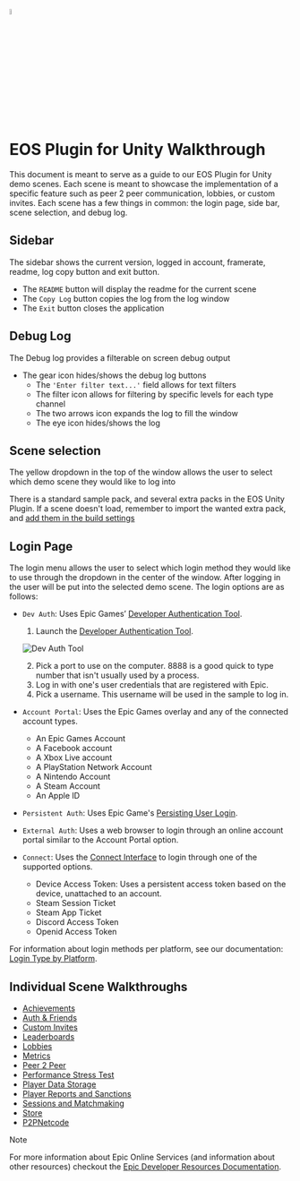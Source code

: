 <a href="/com.playeveryware.eos/README.md"><img src="/com.playeveryware.eos/Documentation~/images/PlayEveryWareLogo.gif" alt="README.md" width="5%"/></a>

# EOS Plugin for Unity Walkthrough
 
This document is meant to serve as a guide to our EOS Plugin for Unity demo scenes. Each scene is meant to showcase the implementation of a specific feature such as peer 2 peer communication, lobbies, or custom invites.
Each scene has a few things in common: the login page, side bar, scene selection, and debug log.

## Sidebar
The sidebar shows the current version, logged in account, framerate, readme, log copy button and exit button.
 - The ``README`` button will display the readme for the current scene
 - The ``Copy Log`` button copies the log from the log window
 - The ``Exit``    button closes the application


## Debug Log
The Debug log provides a filterable on screen debug output
- The gear icon hides/shows the debug log buttons
    - The ``'Enter filter text...'`` field allows for text filters
    - The filter icon allows for filtering by specific levels for each type channel
    - The two arrows icon expands the log to fill the window
    - The eye icon hides/shows the log


## Scene selection
The yellow dropdown in the top of the window allows the user to select which demo scene they would like to log into

There is a standard sample pack, and several extra packs in the EOS Unity Plugin. If a scene doesn't load, remember to import the wanted extra pack, and [add them in the build settings](/com.playeveryware.eos/README.md#importing-samples)


## Login Page
The login menu allows the user to select which login method they would like to use through the dropdown in the center of the window. After logging in the user will be put into the selected demo scene.
The login options are as follows:
- ``Dev Auth``: Uses Epic Games’ [Developer Authentication Tool](https://dev.epicgames.com/docs/epic-account-services/developer-authentication-tool).
    1. Launch the [Developer Authentication Tool](https://dev.epicgames.com/docs/services/en-US/EpicAccountServices/DeveloperAuthenticationTool/index.html).

    ![Dev Auth Tool](/com.playeveryware.eos/Documentation~/images/dev_auth_tool.gif)

    2. Pick a port to use on the computer. 8888 is a good quick to type number that isn't usually used by a process.
    3. Log in with one's user credentials that are registered with Epic.
    4. Pick a username. This username will be used in the sample to log in.

- ``Account Portal``: Uses the Epic Games overlay and any of the connected account types.
    - An Epic Games Account
    - A Facebook account
    - A Xbox Live account
    - A PlayStation Network Account
    - A Nintendo Account
    - A Steam Account
    - An Apple ID
- ``Persistent Auth``: Uses Epic Game's [Persisting User Login](https://dev.epicgames.com/docs/epic-account-services/auth/auth-interface#persisting-user-login-to-epic-account-outside-epic-games-launcher).
- ``External Auth``: Uses a web browser to login through an online account portal similar to the Account Portal option.
- ``Connect``: Uses the [Connect Interface](https://dev.epicgames.com/docs/game-services/eos-connect-interface) to login through one of the supported options.
    - Device Access Token: Uses a persistent access token based on the device, unattached to an account.
    - Steam Session Ticket
    - Steam App Ticket
    - Discord Access Token  
    - Openid Access Token

For information about login methods per platform, see our documentation: [Login Type by Platform](/com.playeveryware.eos/Documentation~/login_type_by_platform.md).

## Individual Scene Walkthroughs
- [Achievements](/com.playeveryware.eos/Documentation~/scene_walkthrough/achievements_walkthrough.md)
- [Auth & Friends](/com.playeveryware.eos/Documentation~/scene_walkthrough/auth&friends_walkthrough.md)
- [Custom Invites](/com.playeveryware.eos/Documentation~/scene_walkthrough/customInvites_walkthrough.md)
- [Leaderboards](/com.playeveryware.eos/Documentation~/scene_walkthrough/leaderboards_walkthrough.md)
- [Lobbies](/com.playeveryware.eos/Documentation~/scene_walkthrough/lobbies_walkthrough.md)
- [Metrics](/com.playeveryware.eos/Documentation~/scene_walkthrough/metrics_walkthrough.md)
- [Peer 2 Peer](/com.playeveryware.eos/Documentation~/scene_walkthrough/P2P_walkthrough.md)
- [Performance Stress Test](/com.playeveryware.eos/Documentation~/scene_walkthrough/performance_stress_test_walkthrough.md)
- [Player Data Storage](/com.playeveryware.eos/Documentation~/scene_walkthrough/player_data_storage_walkthrough.md)
- [Player Reports and Sanctions](/com.playeveryware.eos/Documentation~/scene_walkthrough/player_reports_and_sanctions_walkthrough.md)
- [Sessions and Matchmaking](/com.playeveryware.eos/Documentation~/scene_walkthrough/sessions_and_matchmaking_walkthrough.md)
- [Store](/com.playeveryware.eos/Documentation~/scene_walkthrough/store_walkthrough.md)
- [P2PNetcode](/com.playeveryware.eos/Documentation~/scene_walkthrough/P2P_netcode_walkthrough.md)

> [!NOTE]
> For more information about Epic Online Services (and information about other resources) checkout the [Epic Developer Resources Documentation](https://dev.epicgames.com/docs).

